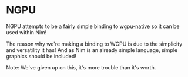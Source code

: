 # NGPU
NGPU attempts to be a fairly simple binding to [wgpu-native](https://github.com/gfx-rs/wgpu-native) so it can be used within Nim!

The reason why we're making a binding to WGPU is due to the simplicity and versatility it has! And as Nim is an already simple language, simple graphics should be included!

Note: We've given up on this, it's more trouble than it's worth.
